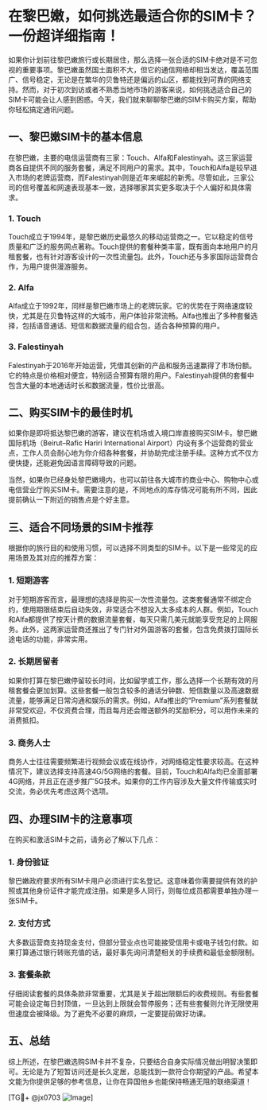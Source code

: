 # 在黎巴嫩，如何挑选最适合你的SIM卡？一份超详细指南！

如果你计划前往黎巴嫩旅行或长期居住，那么选择一张合适的SIM卡绝对是不可忽视的重要事项。黎巴嫩虽然国土面积不大，但它的通信网络却相当发达，覆盖范围广、信号稳定，无论是在繁华的贝鲁特还是偏远的山区，都能找到可靠的网络支持。然而，对于初次到访或者不熟悉当地市场的游客来说，如何挑选适合自己的SIM卡可能会让人感到困惑。今天，我们就来聊聊黎巴嫩的SIM卡购买方案，帮助你轻松搞定通讯问题。

## 一、黎巴嫩SIM卡的基本信息

在黎巴嫩，主要的电信运营商有三家：Touch、Alfa和Falestinyah。这三家运营商各自提供不同的服务套餐，满足不同用户的需求。其中，Touch和Alfa是较早进入市场的老牌运营商，而Falestinyah则是近年来崛起的新秀。尽管如此，三家公司的信号覆盖和网速表现基本一致，选择哪家其实更多取决于个人偏好和具体需求。

### 1. Touch
Touch成立于1994年，是黎巴嫩历史最悠久的移动运营商之一。它以稳定的信号质量和广泛的服务网点著称。Touch提供的套餐种类丰富，既有面向本地用户的月租套餐，也有针对游客设计的一次性流量包。此外，Touch还与多家国际运营商合作，为用户提供漫游服务。

### 2. Alfa
Alfa成立于1992年，同样是黎巴嫩市场上的老牌玩家。它的优势在于网络速度较快，尤其是在贝鲁特这样的大城市，用户体验非常流畅。Alfa也推出了多种套餐选择，包括语音通话、短信和数据流量的组合包，适合各种预算的用户。

### 3. Falestinyah
Falestinyah于2016年开始运营，凭借其创新的产品和服务迅速赢得了市场份额。它的特点是价格相对便宜，特别适合预算有限的用户。Falestinyah提供的套餐中包含大量的本地通话时长和数据流量，性价比很高。

## 二、购买SIM卡的最佳时机

如果你是即将抵达黎巴嫩的游客，建议在机场或入境口岸直接购买SIM卡。黎巴嫩国际机场（Beirut–Rafic Hariri International Airport）内设有多个运营商的营业点，工作人员会耐心地为你介绍各种套餐，并协助完成注册手续。这种方式不仅方便快捷，还能避免因语言障碍导致的问题。

当然，如果你已经身处黎巴嫩境内，也可以前往各大城市的商业中心、购物中心或电信营业厅购买SIM卡。需要注意的是，不同地点的库存情况可能有所不同，因此提前确认一下附近的销售点是个好主意。

## 三、适合不同场景的SIM卡推荐

根据你的旅行目的和使用习惯，可以选择不同类型的SIM卡。以下是一些常见的应用场景及其对应的推荐方案：

### 1. 短期游客
对于短期游客而言，最理想的选择是购买一次性流量包。这类套餐通常不绑定合约，使用期限结束后自动失效，非常适合不想投入太多成本的人群。例如，Touch和Alfa都提供了按天计费的数据流量套餐，每天只需几美元就能享受充足的上网服务。此外，这两家运营商还推出了专门针对外国游客的套餐，包含免费拨打国际长途电话的功能，非常实用。

### 2. 长期居留者
如果你打算在黎巴嫩停留较长时间，比如留学或工作，那么选择一个长期有效的月租套餐会更加划算。这些套餐一般包含较多的通话分钟数、短信数量以及高速数据流量，能够满足日常沟通和娱乐的需求。例如，Alfa推出的“Premium”系列套餐就非常受欢迎，不仅资费合理，而且每月还会赠送额外的奖励积分，可以用作未来的消费抵扣。

### 3. 商务人士
商务人士往往需要频繁进行视频会议或在线协作，对网络稳定性要求较高。在这种情况下，建议选择支持高速4G/5G网络的套餐。目前，Touch和Alfa均已全面部署4G网络，并且正在逐步推广5G技术。如果你的工作内容涉及大量文件传输或实时交流，务必优先考虑这两个选项。

## 四、办理SIM卡的注意事项

在购买和激活SIM卡之前，请务必了解以下几点：

### 1. 身份验证
黎巴嫩政府要求所有SIM卡用户必须进行实名登记。这意味着你需要提供有效的护照或其他身份证件才能完成注册。如果是多人同行，则每位成员都需要单独办理一张SIM卡。

### 2. 支付方式
大多数运营商支持现金支付，但部分营业点也可能接受信用卡或电子钱包付款。如果打算通过银行转账充值的话，最好事先询问清楚相关的手续费和最低金额限制。

### 3. 套餐条款
仔细阅读套餐的具体条款非常重要，尤其是关于超出限额后的收费规则。有些套餐可能会设定每日封顶值，一旦达到上限就会暂停服务；还有些套餐则允许无限使用但速度会被降级。为了避免不必要的麻烦，一定要提前做好功课。

## 五、总结

综上所述，在黎巴嫩选购SIM卡并不复杂，只要结合自身实际情况做出明智决策即可。无论是为了短暂访问还是长久定居，总能找到一款符合你期望的产品。希望本文能为你提供足够的参考信息，让你在异国他乡也能保持畅通无阻的联络渠道！

[TG💪+ @jx0703 ![Image](https://github.com/user-attachments/assets/dbca1d08-cadb-493c-b0ec-ad6f7a83f270)]